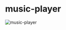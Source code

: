 # music-player


![music-player](https://user-images.githubusercontent.com/97071278/210927608-ba0dedb4-5bbc-4abd-9a53-93d9b0ec49eb.png)
